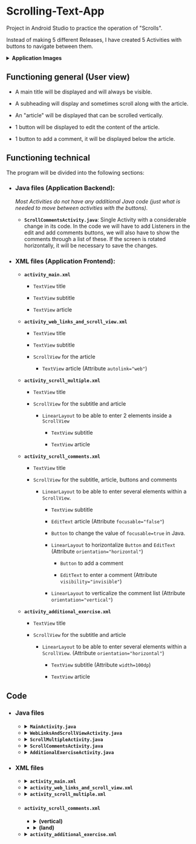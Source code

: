 # Scrolling-Text-App

Project in Android Studio to practice the operation of "Scrolls".

Instead of making 5 different Releases, I have created 5 Activities with buttons to navigate between them.

<details>

**<summary>Application Images</summary>**

<img src="resForReadme/mobile.gif">

</details>

## Functioning general (User view)

-   A main title will be displayed and will always be visible.

-   A subheading will display and sometimes scroll along with the article.

-   An "article" will be displayed that can be scrolled vertically.

-   1 button will be displayed to edit the content of the article.

-   1 button to add a comment, it will be displayed below the article.

## Functioning technical

The program will be divided into the following sections:

-   ### **Java files** (Application Backend):

    *Most Activities do not have any additional Java code (just what is needed to move between activities with the buttons).*

    -   **`ScrollCommentsActivity.java`**: Single Activity with a considerable change in its code. In the code we will have to add Listeners in the edit and add comments buttons, we will also have to show the comments through a list of these. If the screen is rotated horizontally, it will be necessary to save the changes.

-   ### **XML files** (Application Frontend):

    -   **`activity_main.xml`**

        -   `TextView` title

        -   `TextView` subtitle

        -   `TextView` article

    -   **`activity_web_links_and_scroll_view.xml`**

        -   `TextView` title

        -   `TextView` subtitle

        -   `ScrollView` for the article

            -   `TextView` article (Attribute `autolink="web"`)

    -   **`activity_scroll_multiple.xml`**

        -   `TextView` title

        -   `ScrollView` for the subtitle and article

            -   `LinearLayout` to be able to enter 2 elements inside a `ScrollView`

                -   `TextView` subtitle

                -   `TextView` article

    -   **`activity_scroll_comments.xml`**

        -   `TextView` title

        -   `ScrollView` for the subtitle, article, buttons and comments

            -   `LinearLayout` to be able to enter several elements within a `ScrollView`.

                -   `TextView` subtitle

                -   `EditText` article (Attribute `focusable="false"`)

                -   `Button` to change the value of `focusable=true` in Java.

                -   `LinearLayout` to horizontalize `Button` and `EditText` (Attribute `orientation="horizontal"`)

                    -   `Button` to add a comment

                    -   `EditText` to enter a comment (Attribute `visibility="invisible"`)

                -   `LinearLayout` to verticalize the comment list (Attribute `orientation="vertical"`)

    -   **`activity_additional_exercise.xml`**

        -   `TextView` title

        -   `ScrollView` for the subtitle and article

            -   `LinearLayout` to be able to enter several elements within a `ScrollView`. (Attribute `orientation="horizontal"`)

                -   `TextView` subtitle (Attribute `width=100dp`)

                -   `TextView` article

## **Code**

<ul>

### <li>**Java files**

<ul>

<li>

<details>

**<summary>`MainActivity.java`</summary>**

```java
package com.example.scrollingtext;

import androidx.appcompat.app.AppCompatActivity;

import android.content.Intent;
import android.os.Bundle;
import android.widget.Button;

public class MainActivity extends AppCompatActivity {

    private Button goToWebLinksAndScrollView;

    @Override
    protected void onCreate(Bundle savedInstanceState) {
        super.onCreate(savedInstanceState);
        setContentView(R.layout.activity_main);
        
        this.goToWebLinksAndScrollView = findViewById(R.id.goToWebLinksAndScrollView);
        this.goToWebLinksAndScrollView.setOnClickListener(view ->
            this.startActivity(new Intent(this, WebLinksAndScrollViewActivity.class))
        );
    }
}
```

</details>

</li>

<li>

<details>

**<summary>`WebLinksAndScrollViewActivity.java`</summary>**

```java
package com.example.scrollingtext;

import androidx.appcompat.app.AppCompatActivity;

import android.content.Intent;
import android.os.Bundle;
import android.widget.Button;

public class WebLinksAndScrollViewActivity extends AppCompatActivity {

    private Button goToScrollMultiple;

    @Override
    protected void onCreate(Bundle savedInstanceState) {
        super.onCreate(savedInstanceState);
        setContentView(R.layout.activity_web_links_and_scroll_view);

        this.goToScrollMultiple = findViewById(R.id.goToScrollMultiple);
        this.goToScrollMultiple.setOnClickListener(view ->
                this.startActivity(new Intent(this, ScrollMultipleActivity.class))
        );
    }
}
```

</details>

</li>

<li>

<details>

**<summary>`ScrollMultipleActivity.java`</summary>**

```java
package com.example.scrollingtext;

import androidx.appcompat.app.AppCompatActivity;

import android.content.Intent;
import android.os.Bundle;
import android.widget.Button;

public class ScrollMultipleActivity extends AppCompatActivity {

    private Button goToScrollComments;

    @Override
    protected void onCreate(Bundle savedInstanceState) {
        super.onCreate(savedInstanceState);
        setContentView(R.layout.activity_scroll_multiple);

        this.goToScrollComments = findViewById(R.id.goToScrollComments);
        this.goToScrollComments.setOnClickListener(view ->
                this.startActivity(new Intent(this, ScrollCommentsActivity.class))
        );
    }
}
```

</details>

</li>

<li>

<details>

**<summary>`ScrollCommentsActivity.java`</summary>**

```java
package com.example.scrollingtext;

import androidx.appcompat.app.AppCompatActivity;

import android.content.Intent;
import android.graphics.Typeface;
import android.os.Bundle;
import android.util.Log;
import android.view.View;
import android.widget.Button;
import android.widget.EditText;
import android.widget.LinearLayout;
import android.widget.TextView;

import java.util.ArrayList;

public class ScrollCommentsActivity extends AppCompatActivity {

    private Button goToAdditionalExercise;

    private EditText article;

    private Button addComment;
    private EditText inputComment;
    private boolean initComment;
    private LinearLayout comments;
    private ArrayList<String> arrComments = new ArrayList<>();

    private Button editArticle;
    private boolean statusEditArticle;

    
    
    @Override
    protected void onCreate(Bundle savedInstanceState) {
        super.onCreate(savedInstanceState);
        setContentView(R.layout.activity_scroll_comments);

        this.goToAdditionalExercise = findViewById(R.id.goToAdditionalExercise);
        this.article = findViewById(R.id.article);
        this.comments = findViewById(R.id.comments);
        this.addComment = findViewById(R.id.addComment);
        this.inputComment = findViewById(R.id.inputComment);
        this.editArticle = findViewById(R.id.editArticle);
        
        
        if (savedInstanceState != null) {
            this.article.setText(savedInstanceState.getString("textArticle"));
            this.arrComments = savedInstanceState.getStringArrayList("arrComments");

            this.showComments();
        }

        
        this.goToAdditionalExercise.setOnClickListener(view ->
                this.startActivity(new Intent(this, AdditionalExerciseActivity.class))
        );


        this.statusEditArticle = false;
        this.editArticle.setOnClickListener(view -> {

            if (!this.statusEditArticle) {
                this.statusEditArticle = true;

                this.article.setFocusable(true);
                this.article.setFocusableInTouchMode(true);
                this.editArticle.setText("Save changes");

            } else {
                this.statusEditArticle = false;

                this.article.setFocusable(false);
                this.article.setFocusableInTouchMode(false);
                this.editArticle.setText("Edit Article");
            }

        });

        
        this.initComment = false;
        this.addComment.setOnClickListener(view -> {
            
            if (!this.initComment) {
                this.initComment = true;

                this.inputComment.setVisibility(View.VISIBLE);
                this.addComment.setText("Save Comment");

            } else {
                this.initComment = false;
                this.addComment.setText("Add Comment");
                this.inputComment.setVisibility(View.INVISIBLE);

                if (!String.valueOf(this.inputComment.getText()).equals("")) {

                    this.arrComments.add(String.valueOf(this.inputComment.getText()));
                    this.inputComment.setText("");

                    this.showComments();
                }
            }
        });
    }

    
    public void showComments() {
        this.comments.removeAllViews();

        for (int i = 0; i < this.arrComments.size(); i++) {
            LinearLayout newComment = new LinearLayout(this);
            newComment.setLayoutParams(new LinearLayout.LayoutParams(LinearLayout.LayoutParams.WRAP_CONTENT, LinearLayout.LayoutParams.WRAP_CONTENT));
            newComment.setOrientation(LinearLayout.VERTICAL);

            TextView commentTitle = new TextView(this);
            commentTitle.setLayoutParams(new LinearLayout.LayoutParams(LinearLayout.LayoutParams.WRAP_CONTENT, LinearLayout.LayoutParams.WRAP_CONTENT));

            commentTitle.setText("Comment " + (i + 1));
            commentTitle.setTypeface(null, Typeface.BOLD);

            newComment.addView(commentTitle);


            TextView commentText = new TextView(this);
            commentText.setLayoutParams(new LinearLayout.LayoutParams(LinearLayout.LayoutParams.WRAP_CONTENT, LinearLayout.LayoutParams.WRAP_CONTENT));

            commentText.setText(this.arrComments.get(i));

            newComment.addView(commentText);
            this.comments.addView(newComment);
        }
    }

    
    @Override
    protected void onSaveInstanceState(Bundle savedInstanceState) {
        super.onSaveInstanceState(savedInstanceState);
        savedInstanceState.putString("textArticle", String.valueOf(this.article.getText()));
        savedInstanceState.putStringArrayList("arrComments", this.arrComments);
    }
}
```

</details>

</li>

<li>

<details>

**<summary>`AdditionalExerciseActivity.java`</summary>**

```java
package com.example.scrollingtext;

import androidx.appcompat.app.AppCompatActivity;

import android.content.Intent;
import android.os.Bundle;
import android.widget.Button;

public class AdditionalExerciseActivity extends AppCompatActivity {

    private Button startAgain;

    @Override
    protected void onCreate(Bundle savedInstanceState) {
        super.onCreate(savedInstanceState);
        setContentView(R.layout.activity_additional_exercise);

        this.startAgain = findViewById(R.id.startAgain);
        this.startAgain.setOnClickListener(view ->
                this.startActivity(new Intent(this, MainActivity.class))
        );
    }
}
```

</details>

</li>

</ul>

</li>

### <li>**XML files**

<ul>

<li>

<details>

**<summary>`activity_main.xml`</summary>**

```xml
<?xml version="1.0" encoding="utf-8"?>
<RelativeLayout xmlns:android="http://schemas.android.com/apk/res/android"
    android:layout_width="match_parent"
    android:layout_height="match_parent"
    android:padding="@dimen/padding_regular">

    <Button
        android:id="@+id/goToWebLinksAndScrollView"
        android:layout_width="wrap_content"
        android:layout_height="wrap_content"
        android:text="Web Links And Scroll View" />

    <TextView
        android:id="@+id/article_heading"
        android:layout_width="match_parent"
        android:layout_height="wrap_content"
        android:layout_below="@id/goToWebLinksAndScrollView"
        android:background="@color/colorPrimary"
        android:padding="@dimen/padding_regular"
        android:text="@string/article_title"
        android:textAppearance="@android:style/TextAppearance.Large"
        android:textColor="@android:color/white"
        android:textStyle="bold" />

    <TextView
        android:id="@+id/article_subheading"
        android:layout_width="match_parent"
        android:layout_height="wrap_content"
        android:layout_below="@id/article_heading"
        android:padding="@dimen/padding_regular"
        android:text="@string/article_subtitle"
        android:textAppearance="@android:style/TextAppearance" />

    <TextView
        android:id="@+id/article"
        android:layout_width="wrap_content"
        android:layout_height="wrap_content"
        android:layout_below="@id/article_subheading"
        android:lineSpacingExtra="@dimen/line_spacing"
        android:text="@string/article_text" />

</RelativeLayout>
```

</details>

</li>

<li>

<details>

**<summary>`activity_web_links_and_scroll_view.xml`</summary>**

```xml
<?xml version="1.0" encoding="utf-8"?>
<RelativeLayout xmlns:android="http://schemas.android.com/apk/res/android"
    android:layout_width="match_parent"
    android:layout_height="match_parent"
    android:padding="@dimen/padding_regular">

    <Button
        android:id="@+id/goToScrollMultiple"
        android:layout_width="wrap_content"
        android:layout_height="wrap_content"
        android:text="Scroll Multiple" />

    <TextView
        android:id="@+id/article_heading"
        android:layout_width="match_parent"
        android:layout_height="wrap_content"
        android:layout_below="@id/goToScrollMultiple"
        android:background="@color/colorPrimary"
        android:padding="@dimen/padding_regular"
        android:text="@string/article_title"
        android:textAppearance="@android:style/TextAppearance.Large"
        android:textColor="@android:color/white"
        android:textStyle="bold" />

    <TextView
        android:id="@+id/article_subheading"
        android:layout_width="match_parent"
        android:layout_height="wrap_content"
        android:layout_below="@id/article_heading"
        android:padding="@dimen/padding_regular"
        android:text="@string/article_subtitle"
        android:textAppearance="@android:style/TextAppearance" />

    <ScrollView
        android:id="@+id/scroll_article"
        android:layout_width="wrap_content"
        android:layout_height="wrap_content"
        android:layout_below="@id/article_subheading">

        <TextView
            android:id="@+id/article"
            android:layout_width="wrap_content"
            android:layout_height="wrap_content"
            android:autoLink="web"
            android:lineSpacingExtra="@dimen/line_spacing"
            android:text="@string/article_text" />

    </ScrollView>

</RelativeLayout>
```

</details>

</li>

<li>

<details>

**<summary>`activity_scroll_multiple.xml`</summary>**

```xml
<?xml version="1.0" encoding="utf-8"?>
<RelativeLayout xmlns:android="http://schemas.android.com/apk/res/android"
    android:layout_width="match_parent"
    android:layout_height="match_parent"
    android:padding="@dimen/padding_regular">

    <Button
        android:id="@+id/goToScrollComments"
        android:layout_width="wrap_content"
        android:layout_height="wrap_content"
        android:text="Scroll Comments" />

    <TextView
        android:id="@+id/article_heading"
        android:layout_width="match_parent"
        android:layout_height="wrap_content"
        android:layout_below="@id/goToScrollComments"
        android:background="@color/colorPrimary"
        android:padding="@dimen/padding_regular"
        android:text="@string/article_title"
        android:textAppearance="@android:style/TextAppearance.Large"
        android:textColor="@android:color/white"
        android:textStyle="bold" />

    <ScrollView
        android:id="@+id/scroll_main"
        android:layout_width="wrap_content"
        android:layout_height="wrap_content"
        android:layout_below="@id/article_heading">

        <LinearLayout
            android:id="@+id/linear_layout_main"
            android:layout_width="match_parent"
            android:layout_height="wrap_content"
            android:orientation="vertical">

            <TextView
                android:id="@+id/article_subheading"
                android:layout_width="match_parent"
                android:layout_height="wrap_content"
                android:padding="@dimen/padding_regular"
                android:text="@string/article_subtitle"
                android:textAppearance="@android:style/TextAppearance" />

            <TextView
                android:id="@+id/article"
                android:layout_width="wrap_content"
                android:layout_height="wrap_content"
                android:autoLink="web"
                android:lineSpacingExtra="@dimen/line_spacing"
                android:text="@string/article_text" />

        </LinearLayout>
    </ScrollView>

</RelativeLayout>
```

</details>

</li>

#### <li>**`activity_scroll_comments.xml`**

<ul>

<li>

<details>

**<summary>(vertical)</summary>**

```xml
<?xml version="1.0" encoding="utf-8"?>
<RelativeLayout xmlns:android="http://schemas.android.com/apk/res/android"
    android:layout_width="match_parent"
    android:layout_height="match_parent"
    android:padding="@dimen/padding_regular">

    <Button
        android:id="@+id/goToAdditionalExercise"
        android:layout_width="wrap_content"
        android:layout_height="wrap_content"
        android:text="Additional Exercise" />

    <TextView
        android:id="@+id/article_heading"
        android:layout_width="match_parent"
        android:layout_height="wrap_content"
        android:layout_below="@id/goToAdditionalExercise"
        android:background="@color/colorPrimary"
        android:padding="@dimen/padding_regular"
        android:text="@string/article_title"
        android:textAppearance="@android:style/TextAppearance.Large"
        android:textColor="@android:color/white"
        android:textStyle="bold" />

    <ScrollView
        android:id="@+id/scroll_main"
        android:layout_width="wrap_content"
        android:layout_height="wrap_content"
        android:layout_below="@id/article_heading">

        <LinearLayout
            android:id="@+id/linear_layout_main"
            android:layout_width="match_parent"
            android:layout_height="wrap_content"
            android:orientation="vertical">

            <TextView
                android:id="@+id/article_subheading"
                android:layout_width="match_parent"
                android:layout_height="wrap_content"
                android:padding="@dimen/padding_regular"
                android:text="@string/article_subtitle"
                android:textAppearance="@android:style/TextAppearance" />

            <EditText
                android:id="@+id/article"
                android:layout_width="wrap_content"
                android:layout_height="wrap_content"
                android:autoLink="web"
                android:focusable="false"
                android:lineSpacingExtra="@dimen/line_spacing"
                android:text="@string/article_text" />

            <Button
                android:id="@+id/editArticle"
                android:layout_width="wrap_content"
                android:layout_height="wrap_content"
                android:text="Edit Article" />

            <LinearLayout
                android:layout_width="match_parent"
                android:layout_height="wrap_content"
                android:orientation="horizontal">

                <Button
                    android:id="@+id/addComment"
                    android:layout_width="wrap_content"
                    android:layout_height="wrap_content"
                    android:text="Add Comment" />

                <EditText
                    android:id="@+id/inputComment"
                    android:layout_width="match_parent"
                    android:layout_height="wrap_content"
                    android:visibility="invisible" />

            </LinearLayout>

            <LinearLayout
                android:id="@+id/comments"
                android:layout_width="match_parent"
                android:layout_height="wrap_content"
                android:orientation="vertical">

            </LinearLayout>

        </LinearLayout>
    </ScrollView>

</RelativeLayout>
```

</details>

</li>

<li>

<details>

**<summary>(land)</summary>**

```xml
<?xml version="1.0" encoding="utf-8"?>
<RelativeLayout xmlns:android="http://schemas.android.com/apk/res/android"
    android:layout_width="match_parent"
    android:layout_height="match_parent"
    android:padding="@dimen/padding_regular">

    <Button
        android:id="@+id/goToAdditionalExercise"
        android:layout_width="wrap_content"
        android:layout_height="wrap_content"
        android:text="Additional Exercise" />

    <TextView
        android:id="@+id/article_heading"
        android:layout_width="match_parent"
        android:layout_height="wrap_content"
        android:layout_below="@id/goToAdditionalExercise"
        android:background="@color/colorPrimary"
        android:padding="@dimen/padding_regular"
        android:text="@string/article_title"
        android:textAppearance="@android:style/TextAppearance.Large"
        android:textColor="@android:color/white"
        android:textStyle="bold" />

    <ScrollView
        android:id="@+id/scroll_main"
        android:layout_width="wrap_content"
        android:layout_height="wrap_content"
        android:layout_below="@id/article_heading">

        <LinearLayout
            android:id="@+id/linear_layout_main"
            android:layout_width="match_parent"
            android:layout_height="wrap_content"
            android:orientation="vertical">

            <TextView
                android:id="@+id/article_subheading"
                android:layout_width="match_parent"
                android:layout_height="wrap_content"
                android:padding="@dimen/padding_regular"
                android:text="@string/article_subtitle"
                android:textAppearance="@android:style/TextAppearance" />

            <EditText
                android:id="@+id/article"
                android:layout_width="wrap_content"
                android:layout_height="wrap_content"
                android:autoLink="web"
                android:focusable="false"
                android:lineSpacingExtra="@dimen/line_spacing"
                android:text="@string/article_text" />

            <Button
                android:id="@+id/editArticle"
                android:layout_width="wrap_content"
                android:layout_height="wrap_content"
                android:text="Edit Article" />

            <LinearLayout
                android:layout_width="match_parent"
                android:layout_height="wrap_content"
                android:orientation="horizontal">

                <Button
                    android:id="@+id/addComment"
                    android:layout_width="wrap_content"
                    android:layout_height="wrap_content"
                    android:text="Add Comment" />

                <EditText
                    android:id="@+id/inputComment"
                    android:layout_width="match_parent"
                    android:layout_height="wrap_content"
                    android:visibility="invisible" />

            </LinearLayout>

            <LinearLayout
                android:id="@+id/comments"
                android:layout_width="match_parent"
                android:layout_height="wrap_content"
                android:orientation="vertical">

            </LinearLayout>

        </LinearLayout>
    </ScrollView>

</RelativeLayout>
```

</details>

</li>

</ul>

</li>

<li>

<details>

**<summary>`activity_additional_exercise.xml`</summary>**

```xml
<?xml version="1.0" encoding="utf-8"?>
<RelativeLayout xmlns:android="http://schemas.android.com/apk/res/android"
    android:layout_width="match_parent"
    android:layout_height="match_parent"
    android:padding="@dimen/padding_regular">

    <Button
        android:id="@+id/startAgain"
        android:layout_width="wrap_content"
        android:layout_height="wrap_content"
        android:text="Start Again" />

    <TextView
        android:id="@+id/article_heading"
        android:layout_width="match_parent"
        android:layout_height="wrap_content"
        android:layout_below="@id/startAgain"
        android:background="@color/colorPrimary"
        android:padding="@dimen/padding_regular"
        android:text="@string/article_title"
        android:textAppearance="@android:style/TextAppearance.Large"
        android:textColor="@android:color/white"
        android:textStyle="bold" />

    <ScrollView
        android:id="@+id/scroll_main"
        android:layout_width="wrap_content"
        android:layout_height="wrap_content"
        android:layout_below="@id/article_heading">

        <LinearLayout
            android:id="@+id/linear_layout_main"
            android:layout_width="match_parent"
            android:layout_height="wrap_content"
            android:orientation="horizontal">

            <TextView
                android:id="@+id/article_subheading"
                android:layout_width="wrap_content"
                android:layout_height="wrap_content"
                android:width="100dp"
                android:padding="@dimen/padding_regular"
                android:text="@string/article_subtitle"
                android:textAppearance="@android:style/TextAppearance" />

            <TextView
                android:id="@+id/article"
                android:layout_width="wrap_content"
                android:layout_height="wrap_content"
                android:autoLink="web"
                android:lineSpacingExtra="@dimen/line_spacing"
                android:text="@string/article_text" />

        </LinearLayout>
    </ScrollView>

</RelativeLayout>
```

</details>

</li>

</ul>

</li>

</ul>
